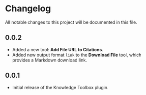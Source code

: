 # Changelog

All notable changes to this project will be documented in this file.

## 0.0.2

- Added a new tool: **Add File URL to Citations**.
- Added new output format `link` to the **Download File** tool, which provides a Markdown download link.

## 0.0.1

- Initial release of the Knowledge Toolbox plugin.
